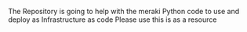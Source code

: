 The Repository is going to help with the meraki Python code to use and deploy as Infrastructure as code
Please use this is as a resource 
